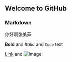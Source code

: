 ## Welcome to GitHub

### Markdown

你好啊张美茹

**Bold** and _Italic_ and `Code` text

[Link](url) and ![Image](src)
```



